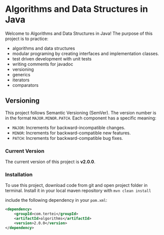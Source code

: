 # Algorithms and Data Structures in Java

Welcome to Algorithms and Data Structures in Java! 
The purpose of this project is to practice:
- algorithms and data structures
- modular programing by creating interfaces and implementation classes.
- test driven development with unit tests
- writing comments for javadoc
- versioning
- generics
- iterators
- comparators
 

## Versioning

This project follows Semantic Versioning (SemVer). The version number is in the format `MAJOR.MINOR.PATCH`. Each component has a specific meaning:

- `MAJOR`: Increments for backward-incompatible changes.
- `MINOR`: Increments for backward-compatible new features.
- `PATCH`: Increments for backward-compatible bug fixes.

### Current Version

The current version of this project is **v2.0.0**.

### Installation

To use this project, download code from git and open project folder in terminal.
Install it in your local maven repository with `mvn clean install`

include the following dependency in your `pom.xml`:

```xml
<dependency>
    <groupId>com.tertei</groupId>
    <artifactId>algorithms</artifactId>
    <version>2.0.0</version>
</dependency>
